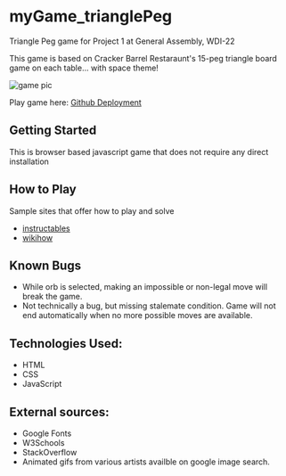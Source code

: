 # myGame_trianglePeg

Triangle Peg game for Project 1 at General Assembly, WDI-22

This game is based on Cracker Barrel Restaraunt's 15-peg triangle board game on each table... with space theme!

![game pic](https://crackerbarrel.com/-/media/CrackerBarrel/About/Media-Kit/Fast-Facts/peg_game_346x230.jpg)

Play game here: [Github Deployment](https://idothestamping.github.io/myGame_trianglePeg/)

## Getting Started

This is browser based javascript game that does not require any direct installation

## How to Play

Sample sites that offer how to play and solve

* [instructables](https://www.instructables.com/id/How-to-solve-the-Triangle-Peg-Game/)
* [wikihow](https://www.wikihow.com/Win-the-Peg-Game)

## Known Bugs

* While orb is selected, making an impossible or non-legal move will break the game.
* Not technically a bug, but missing stalemate condition.  Game will not end automatically when no more possible moves are available.

## Technologies Used:
* HTML
* CSS
* JavaScript

## External sources:
* Google Fonts
* W3Schools
* StackOverflow
* Animated gifs from various artists availble on google image search.
